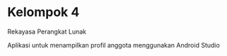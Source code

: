 # Kelompok 4
Rekayasa Perangkat Lunak

Aplikasi untuk menampilkan profil anggota menggunakan Android Studio
